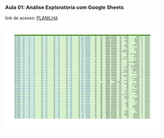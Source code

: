 ### Aula 01: Análise Exploratória com Google Sheets

link de acesso: [PLANILHA](https://docs.google.com/spreadsheets/d/1mnmKw1sO3WGyhwJDb0ZE6o-DanJXLY_VOZWZnCi_QZU/edit?usp=sharing)


![alt text](desafio-aula-1.jpg)